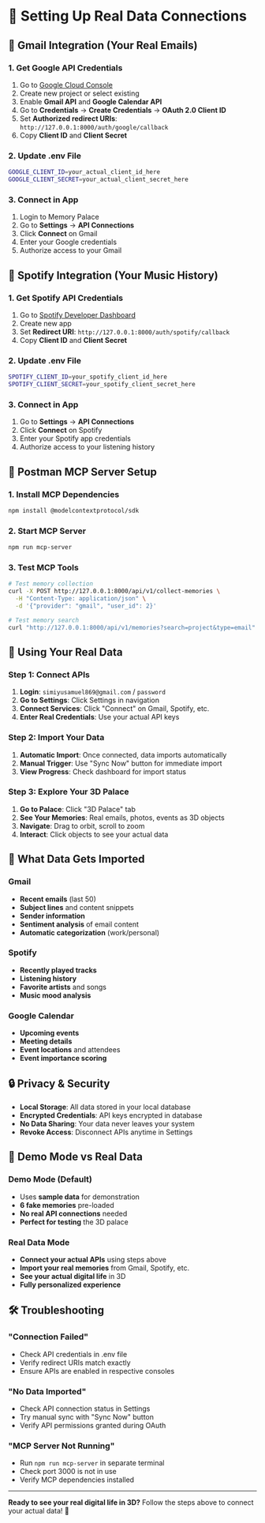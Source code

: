 # 🔗 Setting Up Real Data Connections

## 📧 Gmail Integration (Your Real Emails)

### 1. Get Google API Credentials
1. Go to [Google Cloud Console](https://console.cloud.google.com/)
2. Create new project or select existing
3. Enable **Gmail API** and **Google Calendar API**
4. Go to **Credentials** → **Create Credentials** → **OAuth 2.0 Client ID**
5. Set **Authorized redirect URIs**: `http://127.0.0.1:8000/auth/google/callback`
6. Copy **Client ID** and **Client Secret**

### 2. Update .env File
```bash
GOOGLE_CLIENT_ID=your_actual_client_id_here
GOOGLE_CLIENT_SECRET=your_actual_client_secret_here
```

### 3. Connect in App
1. Login to Memory Palace
2. Go to **Settings** → **API Connections**
3. Click **Connect** on Gmail
4. Enter your Google credentials
5. Authorize access to your Gmail

## 🎵 Spotify Integration (Your Music History)

### 1. Get Spotify API Credentials
1. Go to [Spotify Developer Dashboard](https://developer.spotify.com/dashboard)
2. Create new app
3. Set **Redirect URI**: `http://127.0.0.1:8000/auth/spotify/callback`
4. Copy **Client ID** and **Client Secret**

### 2. Update .env File
```bash
SPOTIFY_CLIENT_ID=your_spotify_client_id_here
SPOTIFY_CLIENT_SECRET=your_spotify_client_secret_here
```

### 3. Connect in App
1. Go to **Settings** → **API Connections**
2. Click **Connect** on Spotify
3. Enter your Spotify app credentials
4. Authorize access to your listening history

## 🔧 Postman MCP Server Setup

### 1. Install MCP Dependencies
```bash
npm install @modelcontextprotocol/sdk
```

### 2. Start MCP Server
```bash
npm run mcp-server
```

### 3. Test MCP Tools
```bash
# Test memory collection
curl -X POST http://127.0.0.1:8000/api/v1/collect-memories \
  -H "Content-Type: application/json" \
  -d '{"provider": "gmail", "user_id": 2}'

# Test memory search
curl "http://127.0.0.1:8000/api/v1/memories?search=project&type=email"
```

## 📱 Using Your Real Data

### Step 1: Connect APIs
1. **Login**: `simiyusamuel869@gmail.com` / `password`
2. **Go to Settings**: Click Settings in navigation
3. **Connect Services**: Click "Connect" on Gmail, Spotify, etc.
4. **Enter Real Credentials**: Use your actual API keys

### Step 2: Import Your Data
1. **Automatic Import**: Once connected, data imports automatically
2. **Manual Trigger**: Use "Sync Now" button for immediate import
3. **View Progress**: Check dashboard for import status

### Step 3: Explore Your 3D Palace
1. **Go to Palace**: Click "3D Palace" tab
2. **See Your Memories**: Real emails, photos, events as 3D objects
3. **Navigate**: Drag to orbit, scroll to zoom
4. **Interact**: Click objects to see your actual data

## 🎯 What Data Gets Imported

### Gmail
- **Recent emails** (last 50)
- **Subject lines** and content snippets
- **Sender information**
- **Sentiment analysis** of email content
- **Automatic categorization** (work/personal)

### Spotify
- **Recently played tracks**
- **Listening history**
- **Favorite artists** and songs
- **Music mood analysis**

### Google Calendar
- **Upcoming events**
- **Meeting details**
- **Event locations** and attendees
- **Event importance scoring**

## 🔒 Privacy & Security

- **Local Storage**: All data stored in your local database
- **Encrypted Credentials**: API keys encrypted in database
- **No Data Sharing**: Your data never leaves your system
- **Revoke Access**: Disconnect APIs anytime in Settings

## 🚨 Demo Mode vs Real Data

### Demo Mode (Default)
- Uses **sample data** for demonstration
- **6 fake memories** pre-loaded
- **No real API connections** needed
- **Perfect for testing** the 3D palace

### Real Data Mode
- **Connect your actual APIs** using steps above
- **Import your real memories** from Gmail, Spotify, etc.
- **See your actual digital life** in 3D
- **Fully personalized experience**

## 🛠️ Troubleshooting

### "Connection Failed"
- Check API credentials in .env file
- Verify redirect URIs match exactly
- Ensure APIs are enabled in respective consoles

### "No Data Imported"
- Check API connection status in Settings
- Try manual sync with "Sync Now" button
- Verify API permissions granted during OAuth

### "MCP Server Not Running"
- Run `npm run mcp-server` in separate terminal
- Check port 3000 is not in use
- Verify MCP dependencies installed

---

**Ready to see your real digital life in 3D?** Follow the steps above to connect your actual data! 🚀